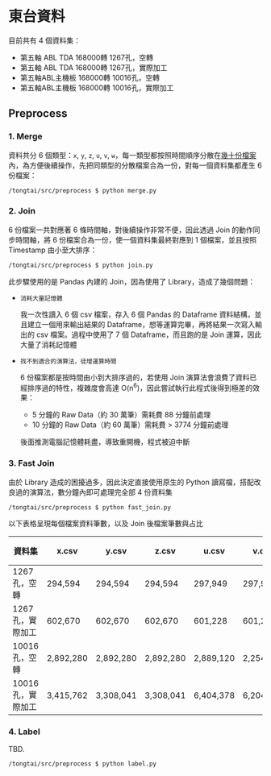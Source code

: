 # 東台資料

目前共有 4 個資料集：

- 第五軸 ABL TDA 168000轉 1267孔，空轉
- 第五軸 ABL TDA 168000轉 1267孔，實際加工
- 第五軸ABL主機板 168000轉 10016孔，空轉
- 第五軸ABL主機板 168000轉 10016孔，實際加工

## Preprocess

### 1. Merge

資料共分 6 個類型：`x`, `y`, `z`, `u`, `v`, `w`，每一類型都按照時間順序分散在[幾十份檔案](../tongtai/assets/data)內，為方便後續操作，先把同類型的分散檔案合為一份，對每一個資料集都產生 6 份檔案：

``` bash
/tongtai/src/preprocess $ python merge.py
```

### 2. Join

6 份檔案一共對應著 6 條時間軸，對後續操作非常不便，因此透過 Join 的動作同步時間軸，將 6 份檔案合為一份，使一個資料集最終對應到 1 個檔案，並且按照 Timestamp 由小至大排序：

``` bash
/tongtai/src/preprocess $ python join.py
```

此步驟使用的是 Pandas 內建的 Join，因為使用了 Library，造成了幾個問題：

- `消耗大量記憶體`

  我一次性讀入 6 個 csv 檔案，存入 6 個 Pandas 的 Dataframe 資料結構，並且建立一個用來輸出結果的 Dataframe，想等運算完畢，再將結果一次寫入輸出的 csv 檔案。過程中使用了 7 個 Dataframe，而且跑的是 Join 運算，因此大量了消耗記憶體

- `找不到適合的演算法，徒增運算時間`

  6 份檔案都是按時間由小到大排序過的，若使用 Join 演算法會浪費了資料已經排序過的特性，複雜度會高達 O(n<sup>6</sup>)，因此嘗試執行此程式後得到極差的效果：

  - 5 分鐘的 Raw Data（約 30 萬筆）需耗費 88 分鐘前處理
  - 10 分鐘的 Raw Data（約 60 萬筆）需耗費 > 3774 分鐘前處理

  後面推測電腦記憶體耗盡，導致重開機，程式被迫中斷

### 3. Fast Join

由於 Library 造成的困擾過多，因此決定直接使用原生的 Python 讀寫檔，搭配改良過的演算法，數分鐘內即可處理完全部 4 份資料集

```
/tongtai/src/preprocess $ python fast_join.py
```

以下表格呈現每個檔案資料筆數，以及 Join 後檔案筆數與占比

| 資料集 | x.csv | y.csv | z.csv | u.csv | v.csv | w.csv | 平均 | Join 後檔案 | 有效資料比例 |
| --- | --- | --- | --- | --- | --- | --- | --- | --- | --- |
| 1267孔，空轉 | 294,594 | 294,594 | 294,594 | 297,949 | 297,949 | 297,949 | 296,272 | 294,594 | 99.43% |
| 1267孔，實際加工 | 602,670 | 602,670 | 602,670 | 601,228 | 601,228 | 601,228 | 601,949 | 299,050 | 49.68% |
| 10016孔，空轉 | 2,892,280 | 2,892,280 | 2,892,280 | 2,889,120 | 2,254,857 | 1,444,560 | 2,544,230 | 360,832 | 14.18% |
| 10016孔，實際加工 | 3,415,762 | 3,308,041 | 3,308,041 | 6,404,378 | 6,204,351 | 6,104,344 | 4,790,820 | 1,703,672 | 35.56% |

### 4. Label

  TBD.

  ```
  /tongtai/src/preprocess $ python label.py
  ```
